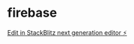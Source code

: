 # firebase

[Edit in StackBlitz next generation editor ⚡️](https://stackblitz.com/~/github.com/jdevop33/firebase)
